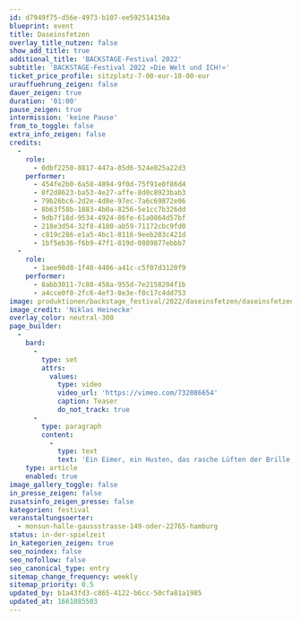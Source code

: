 ```yaml
---
id: d7949f75-d56e-4973-b107-ee592514150a
blueprint: event
title: Daseinsfetzen
overlay_title_nutzen: false
show_add_title: true
additional_title: 'BACKSTAGE-Festival 2022'
subtitle: 'BACKSTAGE-Festival 2022 »Die Welt und ICH!«'
ticket_price_profile: sitzplatz-7-00-eur-18-00-eur
urauffuehrung_zeigen: false
dauer_zeigen: true
duration: '01:00'
pause_zeigen: true
intermission: 'keine Pause'
from_to_toggle: false
extra_info_zeigen: false
credits:
  -
    role:
      - 0dbf2250-8817-447a-85d6-524e025a22d3
    performer:
      - 454fe2b0-6a58-4894-9f0d-75f91e0f86d4
      - 0f2d8623-ba53-4e27-affe-8d0c8923bab3
      - 79b26bc6-2d2e-4d8e-97ec-7a6c69872e06
      - 8b63f58b-1883-4b0a-8256-5e1cc7b326dd
      - 9db7f18d-9534-4924-86fe-61a0864d57bf
      - 218e3d54-32f8-4180-ab59-71172cbc9fd0
      - c819c286-e1a5-4bc1-8116-9eeb203c421d
      - 1bf5eb36-f6b9-47f1-819d-0889877ebbb7
  -
    role:
      - 1aee98d8-1f40-4406-a41c-c5f07d3120f9
    performer:
      - 8abb3011-7c80-458a-955d-7e2158204f1b
      - a4cce0f0-2fc6-4ef3-8e3e-f0c17c4dd753
image: produktionen/backstage_festival/2022/daseinsfetzen/daseinsfetzen_backstage_01_c_niklas_heinecke.jpeg
image_credit: 'Niklas Heinecke'
overlay_color: neutral-300
page_builder:
  -
    bard:
      -
        type: set
        attrs:
          values:
            type: video
            video_url: 'https://vimeo.com/732086654'
            caption: Teaser
            do_not_track: true
      -
        type: paragraph
        content:
          -
            type: text
            text: 'Ein Eimer, ein Husten, das rasche Lüften der Brille, ein Spielzeugauto - Daseinsfetzen ist das in eine Revue gegossene Ergebnis einer familiären Spurensuche.'
    type: article
    enabled: true
image_gallery_toggle: false
in_presse_zeigen: false
zusatsinfo_zeigen_presse: false
kategorien: festival
veranstaltungsoerter:
  - monsun-halle-gaussstrasse-149-oder-22765-hamburg
status: in-der-spielzeit
in_kategorien_zeigen: true
seo_noindex: false
seo_nofollow: false
seo_canonical_type: entry
sitemap_change_frequency: weekly
sitemap_priority: 0.5
updated_by: b1a43fd3-c865-4122-b6cc-50cfa81a1985
updated_at: 1661085503
---
```

